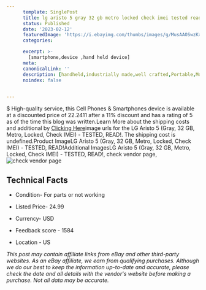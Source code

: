 ```yaml
---
      template: SinglePost
      title: lg aristo 5 gray 32 gb metro locked check imei tested read 
      status: Published
      date: '2023-02-12'
      featuredImage: 'https://i.ebayimg.com/thumbs/images/g/MusAAOSwzKxj5~p9/s-l225.jpg'
      categories: 

      excerpt: >-
        [smartphone,device ,hand held device]
      meta:
      canonicalLink: ''
      description: [handheld,industrially made,well crafted,Portable,Mobile,Compact,Convenient,Lightweight,Maneuverable,Man-portable,Miniature,Carriable,Hand-held,Light,Holdable,Transportable,Mobile device,Pocket-sized,On-the-go,Wireless,Cordless,Compact size,Convenient size, smartphone,device ,hand held device]
      noindex: false

        
---
```

$
    High-quality service, this Cell Phones & Smartphones device is available at a discounted price of 22.2411 after a 11% discount and has a rating of 5 as of the time this blog was written.Learn More about the shipping costs and additional by [Clicking Here](https://www.ebay.com/itm/255974758733?hash=item3b9948d94d%3Ag%3AMusAAOSwzKxj5%7Ep9&mkevt=1&mkcid=1&mkrid=711-53200-19255-0&campid=%253CePNCampaignId%253E&customid=%253CreferenceId%253E&toolid=10049)image urls for the LG Aristo 5 (Gray, 32 GB, Metro, Locked, Check IMEI) - TESTED, READ!. The shipping cost is undefined.Product ImageLG Aristo 5 (Gray, 32 GB, Metro, Locked, Check IMEI) - TESTED, READ!Additional ImagesLG Aristo 5 (Gray, 32 GB, Metro, Locked, Check IMEI) - TESTED, READ!, check vendor page, ![check vendor page](https://origin-galleryplus.ebayimg.com/ws/web/255974758733_2_0_1/225x225.jpg,https://origin-galleryplus.ebayimg.com/ws/web/255974758733_3_0_1/225x225.jpg,https://origin-galleryplus.ebayimg.com/ws/web/255974758733_4_0_1/225x225.jpg,https://origin-galleryplus.ebayimg.com/ws/web/255974758733_5_0_1/225x225.jpg,https://origin-galleryplus.ebayimg.com/ws/web/255974758733_6_0_1/225x225.jpg,https://origin-galleryplus.ebayimg.com/ws/web/255974758733_7_0_1/225x225.jpg)
    
    

 ## Technical Facts 



     
      

 - Condition- For parts or not working 


      

 - Listed Price- 24.99 


      

 - Currency- USD 


      

 - Feedback score - 1584 


      

 - Location - US 


      
      

 *_This post may contain affiliate links from eBay and other third-party websites. As an eBay affiliate, we earn from qualifying purchases. Although we do our best to keep the information up-to-date and accurate, please check the date and all details with the vendor's website before making a purchase. Not all data may be accurate._*



    
    
    
    
    
